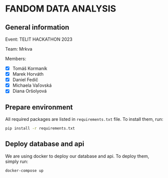 # FANDOM DATA ANALYSIS

## General information

Event: TELIT HACKATHON 2023  

Team: Mrkva  

Members:  
- [x] Tomáš Kormaník  
- [x] Marek Horváth  
- [x] Daniel Fedič  
- [x] Michaela Vaľovská  
- [x] Diana Oršolyová  

## Prepare environment

All required packages are listed in `requirements.txt` file. To install them, run:

```bash
pip install -r requirements.txt
```

## Deploy database and api  

We are using docker to deploy our database and api. To deploy them, simply run:

```bash
docker-compose up
```

